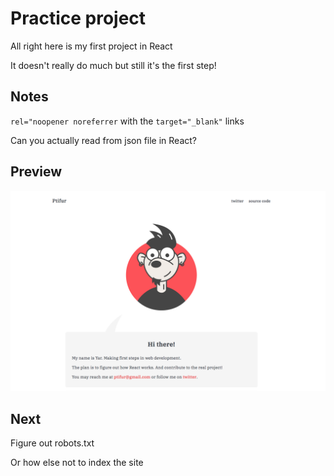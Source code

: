 # Practice project

All right here is my first project in React

It doesn't really do much but still it's the first step!

## Notes

`rel="noopener noreferrer` with the `target="_blank"` links

Can you actually read from json file in React? 

## Preview

![](https://github.com/ptifur/react-my-website/blob/main/src/media/preview.png)

## Next

Figure out robots.txt

Or how else not to index the site